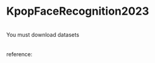 # KpopFaceRecognition2023
<br>
You must download datasets <https://www.kaggle.com/datasets/vkehfdl1/kidf-kpop-idol-dataset-female><br><br><br>
reference: <Celebrity_Face_Recognition .ipynb>

